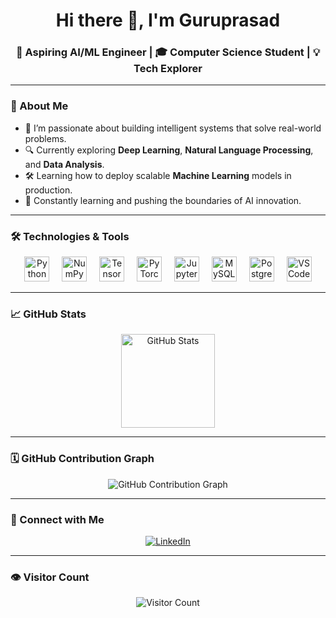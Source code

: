 <h1 align="center">Hi there 👋, I'm Guruprasad</h1>
<h3 align="center">🚀 Aspiring AI/ML Engineer | 🎓 Computer Science Student | 💡 Tech Explorer</h3>

---

### 🧠 About Me
- 🎯 I’m passionate about building intelligent systems that solve real-world problems.
- 🔍 Currently exploring **Deep Learning**, **Natural Language Processing**, and **Data Analysis**.
- 🛠️ Learning how to deploy scalable **Machine Learning** models in production.
- 🌱 Constantly learning and pushing the boundaries of AI innovation.

---

### 🛠️ Technologies & Tools

<div align="center">
  <img src="https://cdn.simpleicons.org/python/3776AB" height="40" alt="Python" />
  <img width="12" />
  <img src="https://cdn.simpleicons.org/numpy/013243" height="40" alt="NumPy" />
  <img width="12" />
  <img src="https://cdn.simpleicons.org/tensorflow/FF6F00" height="40" alt="TensorFlow" />
  <img width="12" />
  <img src="https://cdn.simpleicons.org/pytorch/EE4C2C" height="40" alt="PyTorch" />
  <img width="12" />
  <img src="https://cdn.simpleicons.org/jupyter/F37626" height="40" alt="Jupyter" />
  <img width="12" />
  <img src="https://cdn.jsdelivr.net/gh/devicons/devicon/icons/mysql/mysql-original.svg" height="40" alt="MySQL" />
  <img width="12" />
  <img src="https://cdn.simpleicons.org/postgresql/4169E1" height="40" alt="PostgreSQL" />
  <img width="12" />
  <img src="https://cdn.jsdelivr.net/gh/devicons/devicon/icons/vscode/vscode-original.svg" height="40" alt="VS Code" />
</div>

---

### 📈 GitHub Stats

<div align="center">
  <img src="https://github-readme-stats.vercel.app/api?username=guruprasadsa&show_icons=true&count_private=true&include_all_commits=true&theme=dracula" height="150" alt="GitHub Stats" />
  
</div>

---

### 🗓️ GitHub Contribution Graph

<div align="center">
  <img src="https://github-readme-activity-graph.vercel.app/graph?username=guruprasadsa&theme=dracula&hide_border=true" alt="GitHub Contribution Graph" />
</div>

---

### 🔗 Connect with Me

<div align="center">
  <a href="https://www.linkedin.com/in/guruprasadsa8" target="_blank" rel="noopener noreferrer">
    <img src="https://img.shields.io/badge/-LinkedIn-0A66C2?style=for-the-badge&logo=linkedin&logoColor=white" alt="LinkedIn" />
  </a>
</div>

---

### 👁️ Visitor Count

<div align="center">
  <img src="https://visitor-badge.laobi.icu/badge?page_id=guruprasadsa.guruprasad&left_color=chocolate&right_color=cadetblue" alt="Visitor Count" />
</div>
